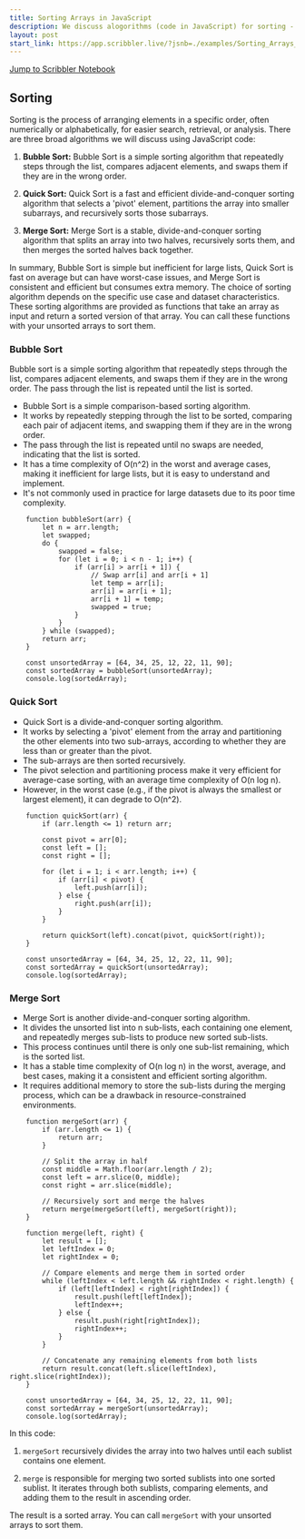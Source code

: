 ```yaml
---
title: Sorting Arrays in JavaScript
description: We discuss alogorithms (code in JavaScript) for sorting - the process of arranging elements of an array in a numerically order.
layout: post
start_link: https://app.scribbler.live/?jsnb=./examples/Sorting_Arrays_in_JavaScript.jsnb
---
```

[Jump to Scribbler Notebook](https://app.scribbler.live/?jsnb=./examples/Sorting_Arrays_in_JavaScript.jsnb)

## Sorting
Sorting is the process of arranging elements in a specific order, often numerically or alphabetically, for easier search, retrieval, or analysis. There are three broad algorithms we will discuss using JavaScript code:


1. **Bubble Sort:** Bubble Sort is a simple sorting algorithm that repeatedly steps through the list, compares adjacent elements, and swaps them if they are in the wrong order.

2. **Quick Sort:** Quick Sort is a fast and efficient divide-and-conquer sorting algorithm that selects a 'pivot' element, partitions the array into smaller subarrays, and recursively sorts those subarrays.

3. **Merge Sort:** Merge Sort is a stable, divide-and-conquer sorting algorithm that splits an array into two halves, recursively sorts them, and then merges the sorted halves back together.

In summary, Bubble Sort is simple but inefficient for large lists, Quick Sort is fast on average but can have worst-case issues, and Merge Sort is consistent and efficient but consumes extra memory. The choice of sorting algorithm depends on the specific use case and dataset characteristics. These sorting algorithms are provided as functions that take an array as input and return a sorted version of that array. You can call these functions with your unsorted arrays to sort them.

### Bubble Sort

Bubble sort is a simple sorting algorithm that repeatedly steps through the list, compares adjacent elements, and swaps them if they are in the wrong order. The pass through the list is repeated until the list is sorted. 
- Bubble Sort is a simple comparison-based sorting algorithm. 
- It works by repeatedly stepping through the list to be sorted, comparing each pair of adjacent items, and swapping them if they are in the wrong order. 
- The pass through the list is repeated until no swaps are needed, indicating that the list is sorted. 
- It has a time complexity of O(n^2) in the worst and average cases, making it inefficient for large lists, but it is easy to understand and implement. 
- It's not commonly used in practice for large datasets due to its poor time complexity.
    
```
    function bubbleSort(arr) {
        let n = arr.length;
        let swapped;
        do {
            swapped = false;
            for (let i = 0; i < n - 1; i++) {
                if (arr[i] > arr[i + 1]) {
                    // Swap arr[i] and arr[i + 1]
                    let temp = arr[i];
                    arr[i] = arr[i + 1];
                    arr[i + 1] = temp;
                    swapped = true;
                }
            }
        } while (swapped);
        return arr;
    }
    
    const unsortedArray = [64, 34, 25, 12, 22, 11, 90];
    const sortedArray = bubbleSort(unsortedArray);
    console.log(sortedArray);
```

### Quick Sort


- Quick Sort is a divide-and-conquer sorting algorithm. 
- It works by selecting a 'pivot' element from the array and partitioning the other elements into two sub-arrays, according to whether they are less than or greater than the pivot.
- The sub-arrays are then sorted recursively.
- The pivot selection and partitioning process make it very efficient for average-case sorting, with an average time complexity of O(n log n).
- However, in the worst case (e.g., if the pivot is always the smallest or largest element), it can degrade to O(n^2).
```
	function quickSort(arr) {
	    if (arr.length <= 1) return arr;
	    
	    const pivot = arr[0];
	    const left = [];
	    const right = [];
	    
	    for (let i = 1; i < arr.length; i++) {
	        if (arr[i] < pivot) {
	            left.push(arr[i]);
	        } else {
	            right.push(arr[i]);
	        }
	    }
	    
	    return quickSort(left).concat(pivot, quickSort(right));
	}
	
	const unsortedArray = [64, 34, 25, 12, 22, 11, 90];
	const sortedArray = quickSort(unsortedArray);
	console.log(sortedArray);
```


### Merge Sort

- Merge Sort is another divide-and-conquer sorting algorithm.
- It divides the unsorted list into n sub-lists, each containing one element, and repeatedly merges sub-lists to produce new sorted sub-lists.
- This process continues until there is only one sub-list remaining, which is the sorted list.
- It has a stable time complexity of O(n log n) in the worst, average, and best cases, making it a consistent and efficient sorting algorithm.
- It requires additional memory to store the sub-lists during the merging process, which can be a drawback in resource-constrained environments.
```
	function mergeSort(arr) {
	    if (arr.length <= 1) {
	        return arr;
	    }
	
	    // Split the array in half
	    const middle = Math.floor(arr.length / 2);
	    const left = arr.slice(0, middle);
	    const right = arr.slice(middle);
	
	    // Recursively sort and merge the halves
	    return merge(mergeSort(left), mergeSort(right));
	}
	
	function merge(left, right) {
	    let result = [];
	    let leftIndex = 0;
	    let rightIndex = 0;
	
	    // Compare elements and merge them in sorted order
	    while (leftIndex < left.length && rightIndex < right.length) {
	        if (left[leftIndex] < right[rightIndex]) {
	            result.push(left[leftIndex]);
	            leftIndex++;
	        } else {
	            result.push(right[rightIndex]);
	            rightIndex++;
	        }
	    }
	
	    // Concatenate any remaining elements from both lists
	    return result.concat(left.slice(leftIndex), right.slice(rightIndex));
	}
	
	const unsortedArray = [64, 34, 25, 12, 22, 11, 90];
	const sortedArray = mergeSort(unsortedArray);
	console.log(sortedArray);
```

In this code:

1. `mergeSort` recursively divides the array into two halves until each sublist contains one element.

2. `merge` is responsible for merging two sorted sublists into one sorted sublist. It iterates through both sublists, comparing elements, and adding them to the result in ascending order.

The result is a sorted array. You can call `mergeSort` with your unsorted arrays to sort them.
